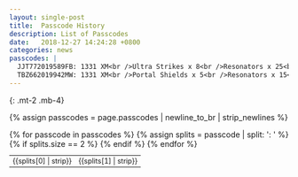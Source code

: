 ```yaml
---
layout: single-post
title:  Passcode History
description: List of Passcodes
date:   2018-12-27 14:24:28 +0800
categories: news
passcodes: |
  JJT772019589FB: 1331 XM<br />Ultra Strikes x 8<br />Resonators x 25<br />Power Cubes x 15<br />XMP Bursters x 25 
  TBZ662019942MW: 1331 XM<br />Portal Shields x 5<br />Resonators x 15<br />Power Cubes x 10<br />XMP Bursters x 25
---
```


{:  .mt-2 .mb-4}

{% assign passcodes = page.passcodes | newline_to_br | strip_newlines  %}

<table class="table table-sm table-bordered" style="font-size: 0.9em;">
<tbody>
{% for passcode in passcodes %}
  {% assign splits = passcode | split: ': ' %}
  {% if splits.size == 2 %}
    <tr>
      <td class="text-center">{{splits[0] | strip}}</td>
      <td>{{splits[1] | strip}}</td>
    </tr>
  {% endif %}
{% endfor %}
</tbody>
</table>


